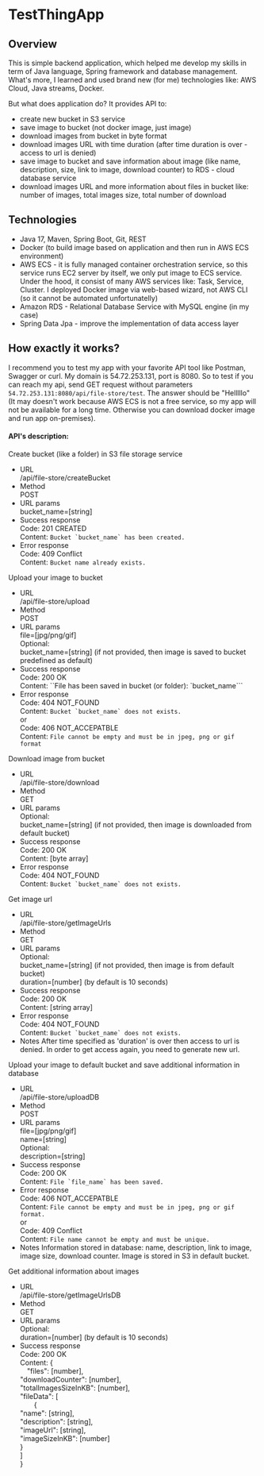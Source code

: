 # TestThingApp

## Overview
This is simple backend application, which helped me develop my skills in term of Java language, Spring framework and database management.
What's more, I learned and used brand new (for me) technologies like: AWS Cloud, Java streams, Docker.

But what does application do? It provides API to:
- create new bucket in S3 service
- save image to bucket (not docker image, just image)
- download images from bucket in byte format
- download images URL with time duration (after time duration is over - access to url is denied)
- save image to bucket and save information about image (like name, description, size, link to image, download counter) to RDS - cloud database service
- download images URL and more information about files in bucket like: number of images, total images size, total number of download

## Technologies
- Java 17, Maven, Spring Boot, Git, REST
- Docker (to build image based on application and then run in AWS ECS environment)
- AWS ECS - it is fully managed container orchestration service, so this service runs EC2 server by itself, we only put image to ECS service. 
Under the hood, it consist of many AWS services like: Task, Service, Cluster. I deployed Docker image via web-based wizard, not AWS CLI (so it cannot be automated unfortunatelly)
- Amazon RDS - Relational Database Service with MySQL engine (in my case)
- Spring Data Jpa - improve the implementation of data access layer

## How exactly it works?
I recommend you to test my app with your favorite API tool like Postman, Swagger or curl. My domain is 54.72.253.131, port is 8080. So to test
if you can reach my api, send GET request without parameters `54.72.253.131:8080/api/file-store/test`. The answer should be "Helllllo" (It may doesn't work because AWS ECS
is not a free service, so my app will not be available for a long time. Otherwise you can download docker image and run app on-premises).

#### API's description:

Create bucket (like a folder) in S3 file storage service
- URL<br>
/api/file-store/createBucket
- Method<br>
POST
- URL params<br>
bucket_name=[string]
- Success response<br>
Code: 201 CREATED<br>
Content: ``Bucket `bucket_name` has been created.``
- Error response<br>
Code: 409 Conflict<br>
Content: ``Bucket name already exists.``

Upload your image to bucket
- URL<br>
/api/file-store/upload
- Method<br>
POST
- URL params<br>
file=[jpg/png/gif]<br>
  Optional:<br>
bucket_name=[string] (if not provided, then image is saved to bucket predefined as default)
- Success response<br>
Code: 200 OK<br>
Content: ``File has been saved in bucket (or folder): `bucket_name```
- Error response<br>
Code: 404 NOT_FOUND<br>
Content: ``Bucket `bucket_name` does not exists.``<br>
  or<br>
Code: 406 NOT_ACCEPATBLE<br>
Content: ``File cannot be empty and must be in jpeg, png or gif format``

Download image from bucket
- URL<br>
/api/file-store/download
- Method<br>
GET
- URL params<br>
  Optional:<br>
bucket_name=[string] (if not provided, then image is downloaded from default bucket)
- Success response<br>
Code: 200 OK<br>
Content: [byte array]
- Error response<br>
Code: 404 NOT_FOUND<br>
Content: ``Bucket `bucket_name` does not exists.``<br>

Get image url
- URL<br>
/api/file-store/getImageUrls
- Method<br>
GET
- URL params<br>
  Optional:<br>
bucket_name=[string] (if not provided, then image is from default bucket)<br>
duration=[number] (by default is 10 seconds)
- Success response<br>
Code: 200 OK<br>
Content: [string array]
- Error response<br>
Code: 404 NOT_FOUND<br>
Content: ``Bucket `bucket_name` does not exists.``<br>
- Notes
After time specified as 'duration' is over then access to url is denied. In order to get access again, you need to generate new url.

Upload your image to default bucket and save additional information in database
- URL<br>
/api/file-store/uploadDB
- Method<br>
POST
- URL params<br>
file=[jpg/png/gif]<br>
name=[string]<br>
  Optional:<br>
description=[string] 
- Success response<br>
Code: 200 OK<br>
Content: ``File `file_name` has been saved.``
- Error response<br>
Code: 406 NOT_ACCEPATBLE<br>
Content: ``File cannot be empty and must be in jpeg, png or gif format.``<br>
  or<br>
Code: 409 Conflict<br>
Content: ``File name cannot be empty and must be unique.``
- Notes
Information stored in database: name, description, link to image, image size, download counter. Image is stored in S3 in default bucket.

Get additional information about images
- URL<br>
/api/file-store/getImageUrlsDB
- Method<br>
GET
- URL params<br>
  Optional:<br>
duration=[number] (by default is 10 seconds)
- Success response<br>
Code: 200 OK<br>
Content: {<br>
&emsp;"files": [number],<br>
    "downloadCounter": [number],<br>
    "totalImagesSizeInKB": [number],<br>
    "fileData": [<br>
&emsp;&emsp;{<br>
            "name": [string],<br>
            "description": [string],<br>
            "imageUrl": [string],<br>
            "imageSizeInKB": [number]<br>
        }<br>
    ]<br>
}
